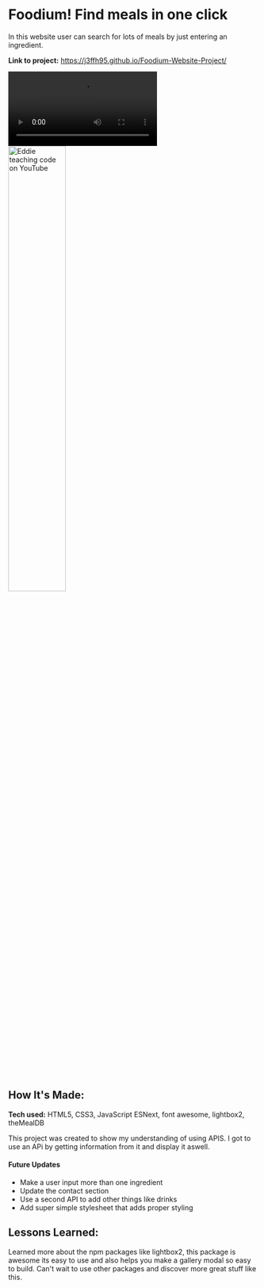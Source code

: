 # Foodium! Find meals in one click
In this website user can search for lots of meals by just entering an ingredient.


**Link to project:** https://j3ffh95.github.io/Foodium-Website-Project/

![Alt Text](https://user-images.githubusercontent.com/26830834/141785182-bb07a27a-faf5-4ae1-a31d-ead50feaa8bd.mp4)
  <img width="48%" src="https://giphy.com/gifs/xh1vaAb3XZWZCP7T3d.gif" alt="Eddie teaching code on YouTube" />


## How It's Made:

**Tech used:** HTML5, CSS3, JavaScript ESNext, font awesome, lightbox2, theMealDB

This project was created to show my understanding of using APIS. I got to use an APi by getting information from it and display it aswell.

#### Future Updates

* Make a user input more than one ingredient
* Update the contact section
* Use a second API to add other things like drinks
* Add super simple stylesheet that adds proper styling


## Lessons Learned:

Learned more about the npm packages like lightbox2, this package is awesome its easy to use and also helps you make a gallery modal so easy to build. 
Can't wait to use other packages and discover more great stuff like this.




